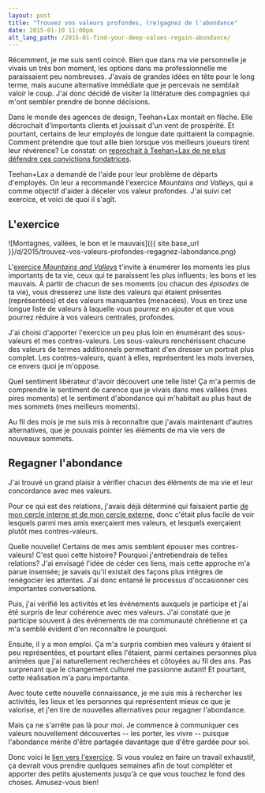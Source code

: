 ```yaml
---
layout: post
title: "Trouvez vos valeurs profondes, (re)gagnez de l'abondance"
date: 2015-01-10 11:00pm
alt_lang_path: /2015-01-find-your-deep-values-regain-abundance/
---
```


Récemment, je me suis senti coincé. Bien que dans ma vie personnelle je vivais un très bon moment, les options dans ma professionnelle me paraissaient peu nombreuses. J'avais de grandes idées en tête pour le long terme, mais aucune alternative immédiate que je percevais ne semblait valoir le coup. J'ai donc décidé de visiter la littérature des compagnies qui m'ont sembler prendre de bonne décisions.

Dans le monde des agences de design, Teehan+Lax montait en flèche. Elle décrochait d'importants clients et jouissait d'un vent de prospérité. Et pourtant, certains de leur employés de longue date quittaient la compagnie. Comment prétendre que tout aille bien lorsque vos meilleurs joueurs tirent leur révérence? Le constat: on [reprochait à Teehan+Lax de ne plus défendre ces convictions fondatrices][teehanlax].

[teehanlax]: http://www.teehanlax.com/story/teehan-lax/

Teehan+Lax a demandé de l'aide pour leur problème de départs d'employés. On leur a recommandé l'exercice *Mountains and Valleys*, qui a comme objectif d'aider à déceler vos valeur profondes. J'ai suivi cet exercice, et voici de quoi il s'agît.

<!-- MORE -->

## L'exercice

![Montagnes, vallées, le bon et le mauvais]({{ site.base_url }}/d/2015/trouvez-vos-valeurs-profondes-regagnez-labondance.png)

L'[exercice *Mountains and Valleys*][exercice] t'invite à énumérer les moments les plus importants de ta vie, ceux qui te paraissent les plus influents; les bons et les mauvais. À partir de chacun de ses moments (ou chacun des *épisodes* de ta vie), vous dresserez une liste des valeurs qui étaient présentes (représentées) et des valeurs manquantes (menacées). Vous en tirez une longue liste de valeurs à laquelle vous pourrez en ajouter et que vous pourrez réduire à vos valeurs centrales, profondes.

[exercice]:http://www.culturesync.net/toolbox/mountains-and-valleys/ "L'exercice Mountains and Valleys, par Dave Logan"

J'ai choisi d'apporter l'exercice un peu plus loin en énumérant des sous-valeurs et mes contres-valeurs. Les sous-valeurs renchérissent chacune des valeurs de termes additionnels permettant d'en dresser un portrait plus complet. Les contres-valeurs, quant à elles, représentent les mots inverses, ce envers quoi je m'oppose.

Quel sentiment libérateur d'avoir découvert une telle liste! Ça m'a permis de comprendre le sentiment de carence que je vivais dans mes vallées (mes pires moments) et le sentiment d'abondance qui m'habitait au plus haut de mes sommets (mes meilleurs moments).

Au fil des mois je me suis mis à reconnaître que j'avais maintenant d'autres alternatives, que je pouvais pointer les éléments de ma vie vers de nouveaux sommets.

## Regagner l'abondance

J'ai trouvé un grand plaisir à vérifier chacun des éléments de ma vie et leur concordance avec mes valeurs.

Pour ce qui est des relations, j'avais déjà déterminé qui faisaient partie [de mon cercle interne et de mon cercle externe][cercles], donc c'était plus facile de voir lesquels parmi mes amis exerçaient mes valeurs, et lesquels exerçaient plutôt mes contres-valeurs.

[cercles]: http://by.pascallaliberte.me/2013-09-keeping-up-with-news/

Quelle nouvelle! Certains de mes amis semblent épouser mes contres-valeurs! C'est quoi cette histoire? Pourquoi j'entretiendrais de telles relations? J'ai envisagé l'idée de céder ces liens, mais cette approche m'a parue insensée; je savais qu'il existait des façons plus intègres de renégocier les attentes. J'ai donc entamé le processus d'occasionner ces importantes conversations.

Puis, j'ai vérifié les activités et les événements auxquels je participe et j'ai été surpris de leur cohérence avec mes valeurs. J'ai constaté que je participe souvent à des événements de ma communauté chrétienne et ça m'a semblé évident d'en reconnaître le pourquoi.

Ensuite, il y a mon emploi. Ça m'a surpris combien mes valeurs y étaient si peu représentées, et pourtant elles l'étaient, parmi certaines personnes plus animées que j'ai naturellement recherchées et côtoyées au fil des ans. Pas surprenant que le changement culturel me passionne autant! Et pourtant, cette réalisation m'a paru importante.

Avec toute cette nouvelle connaissance, je me suis mis à rechercher les activités, les lieux et les personnes qui représentent mieux ce que je valorise, et j'en tire de nouvelles alternatives pour regagner l'abondance.

Mais ça ne s'arrête pas là pour moi. Je commence à communiquer ces valeurs nouvellement découvertes -- les porter, les vivre -- puisque l'abondance mérite d'être partagée davantage que d'être gardée pour soi.

Donc voici le [lien vers l'exercice][exercice]. Si vous voulez en faire un travail exhaustif, ça devrait vous prendre quelques semaines afin de tout compléter et apporter des petits ajustements jusqu'à ce que vous touchez le fond des choses. Amusez-vous bien!
